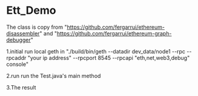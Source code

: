 # Ett_Demo
The class is copy from "https://github.com/fergarrui/ethereum-disassembler" and "https://github.com/fergarrui/ethereum-graph-debugger"

1.initial
run local geth in "./build/bin/geth --datadir dev_data/node1 --rpc --rpcaddr "your ip address"  --rpcport 8545 --rpcapi "eth,net,web3,debug" console"

2.run
run the Test.java's main method

3.The result
